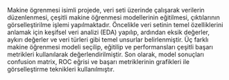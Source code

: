 Makine ögrenmesi isimli projede, veri seti üzerinde çalışarak verilerin 
düzenlenmesi, çeşitli makine öğrenmesi modellerinin eğitilmesi, çıktılarının 
görselleştirilme işlemi yapılmaktadır. Öncelikle veri setinin temel özelliklerini 
anlamak için keşifsel veri analizi (EDA) yapılıp, ardından eksik değerler, aykırı 
değerler ve veri türleri gibi temel unsurlar belirlenmiştir. Üç farklı makine 
öğrenmesi modeli seçilip, eğitilip ve performansları çeşitli başarı metrikleri 
kullanılarak değerlendirilmiştir. Son olarak, model sonuçları confusion matrix, 
ROC eğrisi ve başarı metriklerinin grafikleri ile görselleştirme teknikleri 
kullanılmıştır.
